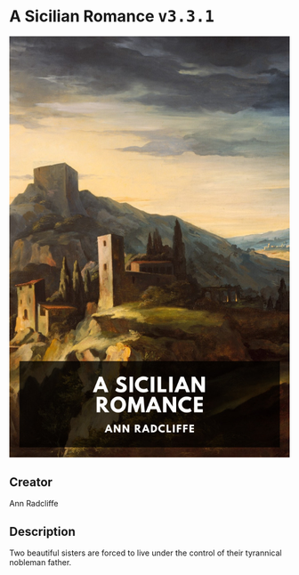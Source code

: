 
# A Sicilian Romance <kbd>v3.3.1</kbd>

<center>
  <img src="./cover-1024.jpg"/>
</center>

## Creator
Ann Radcliffe

## Description
Two beautiful sisters are forced to live under the control of their tyrannical nobleman father.

